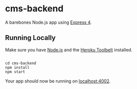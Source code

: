 # cms-backend

A barebones Node.js app using [Express 4](http://expressjs.com/).

## Running Locally

Make sure you have [Node.js](http://nodejs.org/) and the [Heroku Toolbelt](https://toolbelt.heroku.com/) installed.

```

cd cms-backend
npm install
npm start
```

Your app should now be running on [localhost:4002](http://localhost:4002/).

